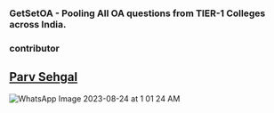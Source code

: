 ### GetSetOA - Pooling All OA questions from TIER-1 Colleges across India.

### contributor
## [Parv Sehgal](https://github.com/parvsehgal)
![WhatsApp Image 2023-08-24 at 1 01 24 AM](https://github.com/piyushhhxyz/GetSet-OA/assets/111758968/eb66f1ac-8597-4748-aaf8-992f3a699b76)
